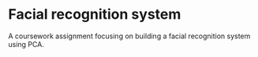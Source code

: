 Facial recognition system
==============================

A coursework assignment focusing on building a facial recognition system using PCA.

